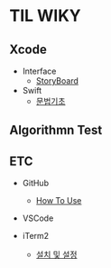 # TIL WIKY

## Xcode
* Interface
  * [StoryBoard](https://github.com/GOD5WEN/TIL/blob/main/Xcode/Interface./StoryBoard.md)
* Swift
  * [문법기초](https://github.com/GOD5WEN/TIL/blob/main/Xcode/23.11.21.md)

## Algorithmn Test

## ETC
* GitHub
  * [How To Use](ETC./GitHub/HowToUse.md)
* VSCode
  
* iTerm2
  * [설치 및 설정](ETC./iTerm2./설치및설정.md)
